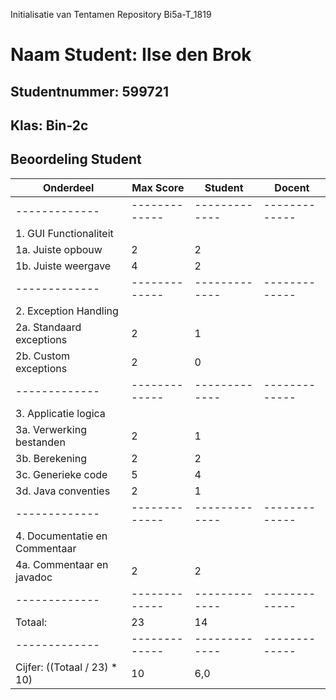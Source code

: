 Initialisatie van Tentamen Repository Bi5a-T_1819
# Naam Student: Ilse den Brok
## Studentnummer: 599721
## Klas: Bin-2c

## Beoordeling Student
| Onderdeel  | Max Score | Student | Docent |
| ------------- | ------------- | ------------- | ------------- |
| ------------- | ------------- | ------------- | ------------- |
| 1. GUI Functionaliteit | | | |
| 1a. Juiste opbouw  | 2 | 2 | |
| 1b. Juiste weergave | 4 | 2 | |
| ------------- | ------------- | ------------- | ------------- |
| 2. Exception Handling | | | |
| 2a. Standaard exceptions  | 2 | 1 | |
| 2b. Custom exceptions  | 2 | 0 | |
| ------------- | ------------- | ------------- | ------------- |
| 3. Applicatie logica | | | |
| 3a. Verwerking bestanden | 2 | 1| |
| 3b. Berekening | 2 | 2 | |
| 3c. Generieke code | 5 | 4 | |
| 3d. Java conventies | 2 | 1 | |
| ------------- | ------------- | ------------- | ------------- |
| 4. Documentatie en Commentaar | | | |
| 4a. Commentaar en javadoc | 2 | 2 | |
| ------------- | ------------- | ------------- | ------------- |
| Totaal: | 23 | 14 | | 
| ------------- | ------------- | ------------- | ------------- |
| Cijfer: ((Totaal / 23) * 10) | 10 | 6,0 | | 
